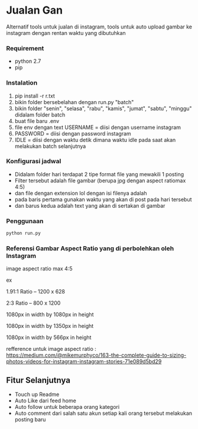 Jualan Gan
======

Alternatif tools untuk jualan di instagram, tools untuk auto upload gambar ke instagram dengan rentan waktu yang dibutuhkan

### Requirement 

- python 2.7
- pip

### Instalation 

1. pip install -r r.txt
2. bikin folder bersebelahan dengan run.py "batch"
3. bikin folder "senin", "selasa", "rabu", "kamis", "jumat", "sabtu", "minggu" didalam folder batch
4. buat file baru .env 
5. file env dengan text USERNAME = diisi dengan username instagram
6. PASSWORD = diisi dengan password instagram
7. IDLE = diisi dengan waktu detik dimana waktu idle pada saat akan melakukan batch selanjutnya

### Konfigurasi jadwal

- Didalam folder hari terdapat 2 tipe format file yang mewakili 1 posting
- Filter tersebut adalah file gambar (berupa jpg dengan aspect ratiomax 4:5) 
- dan file dengan extension lol dengan isi filenya adalah 
- pada baris pertama gunakan waktu yang akan di post pada hari tersebut
- dan barus kedua adalah text yang akan di sertakan di gambar

### Penggunaan

```python
python run.py
```

### Referensi Gambar Aspect Ratio yang di perbolehkan oleh Instagram

image aspect ratio max 4:5

ex 

1.91:1 Ratio – 1200 x 628

2:3 Ratio – 800 x 1200 

1080px in width by 1080px in height

1080px in width by 1350px in height

1080px in width by 566px in height

refference untuk image aspect ratio : https://medium.com/@mikemurphyco/163-the-complete-guide-to-sizing-photos-videos-for-instagram-instagram-stories-71e089d5bd29

## Fitur Selanjutnya

- Touch up Readme
- Auto Like dari feed home
- Auto follow untuk beberapa orang kategori
- Auto comment dari salah satu akun setiap kali orang tersebut melakukan posting baru